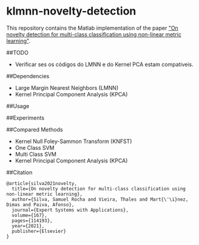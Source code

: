 # klmnn-novelty-detection

This repository contains the Matlab implementation of the paper ["On novelty detection for multi-class classification using non-linear metric learning"](https://doi.org/10.1016/j.eswa.2020.114193).

##TODO
* Verificar ses os códigos do LMNN e do Kernel PCA estam compativeis.

##Dependencies
* Large Margin Nearest Neighbors (LMNN)
* Kernel Principal Component Analysis (KPCA)

##Usage

##Experiments

##Compared Methods
* Kernel Null Foley-Sammon Transform (KNFST)
* One Class SVM
* Multi Class SVM
* Kernel Principal Component Analysis (KPCA)

##Citation
```
@article{silva2021novelty,
  title={On novelty detection for multi-class classification using non-linear metric learning},
  author={Silva, Samuel Rocha and Vieira, Thales and Mart{\'\i}nez, Dimas and Paiva, Afonso},
  journal={Expert Systems with Applications},
  volume={167},
  pages={114193},
  year={2021},
  publisher={Elsevier}
}
```